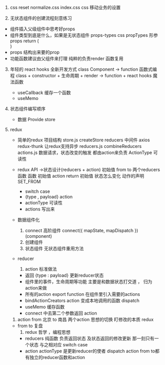 1. css reset
    normalize.css
    index.css  css 移动业务的设置

2. 无状态组件的创建流程刻意练习
 - 组件插入父级组件中思考好props
 - 组件类型到底是什么，如果是无状态组件
    props-types css propTypes
    形参props
    return (<div></div>)
 - props 结构出来要的prop
 - 功能函数建议由父组件来打理
      纯粹的负责render
      函数复用

 3. 年轻的 react hooks 全新开发方式
    class Component -> function
    函数式编程
    class + constructor + 生命周期 + render -> function + react hooks 魔法函数
    - useCallback  缓存一个函数
    - useMemo 

4. 状态组件编写顺序
   - 数据 Provide store

5. redux
   - 简单的redux 项目结构
      store.js createStore reducers
         中间件 axios redux-thunk 让redux支持异步
      reducers.js combineReducers
      actions.js 数据请求，状态改变的触发 都由action来负责
         ActionType 可读性
   - redux API ->状态设计(reducers + action)
      初始值 from to 两个reducers函数
      函数  初始值 action return 初始值
      状态怎么变化 动作的声明 SET_FROM
      - switch case
      - {type , payload} action
      - actionType 可读性
      - actions 写出来

   - 数据组件化
      1. connect 高阶组件
         connect({
            mapState,
            mapDispatch
         })(component)
      2. 创建组件
      3. 状态组件  无状态组件重用方法

   - reducer 
      1. action 标准做法
      - 返回 {type : payload} 更新reducer状态
      - 组件里的事件，生命周期等功能 主要是和数据状态打交道 ， 归为action来做
      - 所有的action export function  在组件里引入需要的actions
      - bindActionCreators 
         action 变成本地调用的函数
            dispatch
      - useMemo 缓存函数
      - connect 中去第二个参数返回 action

      
   1. action 
      from  北京
      to    南昌
      两个action   思想的切换
      盯修改的本质 redux

   - from to 复盘
      1. redux 哲学 ，编程思想
      - reducers 纯函数  负责返回状态 及状态返回的修改更新  那一刻只有一个状态 与之相对应 switch case
      - action actionType 
         是更新reducer的使者  dispatch action 
         from to都有独立的reducer函数和action